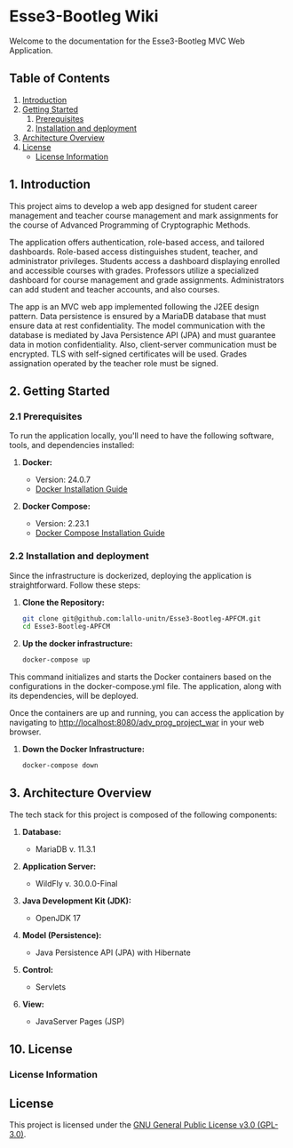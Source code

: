 # Esse3-Bootleg Wiki

Welcome to the documentation for the Esse3-Bootleg MVC Web Application.

## Table of Contents

1. [Introduction](#1-introduction)
2. [Getting Started](#2-getting-started)
    1. [Prerequisites](#21-prerequisites)
    2. [Installation and deployment](#22-installation-and-deployment)
3. [Architecture Overview](#3-architecture-overview)
4. [License](#4-license)
    - [License Information](#license-information)

## 1. Introduction

This project aims to develop a web app designed for student career management and teacher course management and mark assignments for the course of Advanced Programming of Cryptographic Methods.

The application offers authentication, role-based access, and tailored dashboards. Role-based access distinguishes student, teacher, and administrator privileges. 
Students access a dashboard displaying enrolled and accessible courses with grades. Professors utilize a specialized dashboard for course management and grade assignments.
Administrators can add student and teacher accounts, and also courses.

The app is an MVC web app implemented following the J2EE design pattern. 
Data persistence is ensured by a MariaDB database that must ensure data at rest confidentiality.
The model communication with the database is mediated by Java Persistence API (JPA) and must guarantee data in motion confidentiality.
Also, client-server communication must be encrypted. TLS with self-signed certificates will be used.
Grades assignation operated by the teacher role must be signed.

## 2. Getting Started

### 2.1 Prerequisites

To run the application locally, you'll need to have the following software, tools, and dependencies installed:

1. **Docker:**
   - Version: 24.0.7
   - [Docker Installation Guide](https://docs.docker.com/get-docker/)
  
2. **Docker Compose:**
   - Version: 2.23.1
   - [Docker Compose Installation Guide](https://docs.docker.com/compose/install/)

### 2.2 Installation and deployment

Since the infrastructure is dockerized, deploying the application is straightforward. Follow these steps:

1. **Clone the Repository:**
   ```bash
   git clone git@github.com:lallo-unitn/Esse3-Bootleg-APFCM.git
   cd Esse3-Bootleg-APFCM
2. **Up the docker infrastructure:**
   ```bash
   docker-compose up

This command initializes and starts the Docker containers based on the configurations in the docker-compose.yml file. The application, along with its dependencies, will be deployed.

Once the containers are up and running, you can access the application by navigating to [http://localhost:8080/adv_prog_project_war](http://localhost:8080/adv_prog_project_war) in your web browser.

1. **Down the Docker Infrastructure:**
   ```bash
   docker-compose down

## 3. Architecture Overview

The tech stack for this project is composed of the following components:

1. **Database:**
   - MariaDB v. 11.3.1

2. **Application Server:**
   - WildFly v. 30.0.0-Final

3. **Java Development Kit (JDK):**
   - OpenJDK 17

4. **Model (Persistence):**
   - Java Persistence API (JPA) with Hibernate

5. **Control:**
   - Servlets

6. **View:**
   - JavaServer Pages (JSP)


## 10. License

### License Information

## License

This project is licensed under the [GNU General Public License v3.0 (GPL-3.0)](https://opensource.org/licenses/GPL-3.0).
